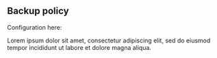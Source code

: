 
## Backup policy

Configuration here:

Lorem ipsum dolor sit amet, consectetur adipiscing elit, sed do eiusmod tempor incididunt ut labore et dolore magna aliqua.


